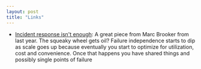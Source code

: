 ```yaml
---
layout: post
title: "Links"
---
```


* [Incident response isn't enough](https://brooker.co.za/blog/2021/02/22/postmortem.html): A great piece from Marc Brooker from last year. The squeaky wheel gets oil? Failure independence starts to dip as scale goes up because eventually you start to optimize for utilization, cost and convenience. Once that happens you have shared things and possibly single points of failure
